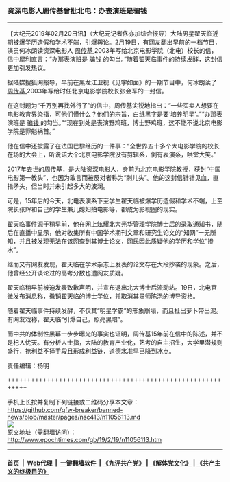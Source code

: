 ### 资深电影人周传基曾批北电：办表演班是骗钱
------------------------

<p>
 【大纪元2019年02月20日讯】（大纪元记者佟亦加综合报导）大陆男星翟天临近期被爆学历造假和学术不端，引爆舆论。2月19日，有网友翻出早前的一档节目，演员何冰朗读资深电影人
 <a href="http://www.epochtimes.com/gb/tag/%E5%91%A8%E4%BC%A0%E5%9F%BA.html">
  周传基
 </a>
 2003年写给北京电影学院（北电）校长的信，信中犀利直言：“办那表演班是
 <a href="http://www.epochtimes.com/gb/tag/%E9%AA%97%E9%92%B1.html">
  骗钱
 </a>
 的勾当。”随着翟天临事件的持续发酵，这封信更加引发热议。
</p>
<p>
 据陆媒搜狐网报导，早前在黑龙江卫视《见字如面》的一期节目中，何冰朗读了
 <a href="http://www.epochtimes.com/gb/tag/%E5%91%A8%E4%BC%A0%E5%9F%BA.html">
  周传基
 </a>
 2003年写给时任北京电影学院校长张会军的一封信。
</p>
<p>
 在这封题为“千万别再找外行了”的信中，周传基尖锐地指出：“一些买卖人想要在电影教育界染指，可他们懂什么？他们的宗旨，白纸黑字是要‘培养明星’。”“办那表演班是
 <a href="http://www.epochtimes.com/gb/tag/%E9%AA%97%E9%92%B1.html">
  骗钱
 </a>
 的勾当。”“现在到处是表演野鸡班，博士野鸡班，这不能不说北京电影学院是罪魁祸首。”
</p>
<p>
 他在信中还披露了在法国巴黎经历的一件事：“全世界五十多个大电影学院的校长在场的大会上，听说诺大个北京电影学院没有剪辑系，倒有表演系，哄堂大笑。”
</p>
<p>
 2017年去世的周传基，是大陆资深电影人，身前为北京电影学院教授，获封“中国电影第一教头”，也因为敢言而被反对者称为“刺儿头”。他的这封信针针见血，直指矛头，但当时并未引起多大的波澜。
</p>
<p>
 可是，15年后的今天，北电表演系下至学生翟天临被爆学历造假和学术不端，上至院长张辉和自己的学生兼儿媳妇拍电影等，都成为影视圈的现实。
</p>
<p>
 翟天临事件源于稍早前，他在网上炫耀北大光华管理学院博士后的录取通知书，随后在直播中显示，他对收集所有中国学术期刊文章和研究生论文的“知网”一无所知，并且被发现无法在该网查到其博士论文，网民因此质疑他的学历和学位“掺水”。
</p>
<p>
 继而又有网友发现，翟天临在学术杂志上发表的论文存在大段抄袭的现象。之后，他曾经公开谈论过的高考分数也遭网友质疑。
</p>
<p>
 翟天临稍早前被迫发表致歉声明，并宣布退出北大博士后流动站。19日，北电官微发布消息称，撤销翟天临的博士学位，并取消其导师陈浥的博导资格。
</p>
<p>
 随着翟天临事件持续发酵，不仅其“明星学霸”的形象崩塌，而且扯出萝卜带出泥。有网友戏称，翟天临“引爆自己，照亮黑暗”。
</p>
<p>
 而中共的体制性黑幕一步步曝光的事实也证明，周传基15年前在信中的陈述，并不是杞人忧天。有分析人士指，大陆的教育产业化，艺考的自主招生，大学里潜规则盛行，抢利益不择手段且形成利益链，道德水准早已降到冰点。
</p>
<p>
 责任编辑：杨明
</p>

+++++++++++++++++++++++++++++++++++++++++++++++++++++++++++<br/><br/>
手机上长按并复制下列链接或二维码分享本文章：<br/>
https://github.com/gfw-breaker/banned-news/blob/master/pages/nsc413/n11056113.md <br/>
<a href='https://github.com/gfw-breaker/banned-news/blob/master/pages/nsc413/n11056113.md'><img src='https://github.com/gfw-breaker/banned-news/blob/master/pages/nsc413/n11056113.md.png'/></a> <br/>
原文地址（需翻墙访问）：http://www.epochtimes.com/gb/19/2/19/n11056113.htm


------------------------
#### [首页](https://github.com/gfw-breaker/banned-news/blob/master/README.md) &nbsp;|&nbsp; [Web代理](https://github.com/labour-camp/helloworld) &nbsp;|&nbsp; [一键翻墙软件](https://github.com/gfw-breaker/nogfw/blob/master/README.md) &nbsp;| [《九评共产党》](https://github.com/gfw-breaker/9ping.md/blob/master/README.md#九评之一评共产党是什么) | [《解体党文化》](https://github.com/gfw-breaker/jtdwh.md/blob/master/README.md) | [《共产主义的终极目的》](https://github.com/gfw-breaker/gczydzjmd.md/blob/master/README.md)

